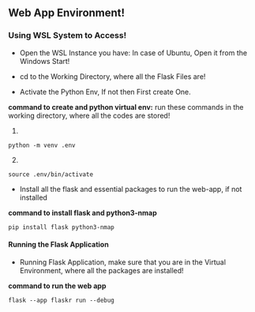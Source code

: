 ## Web App Environment!

### Using WSL System to Access!

- Open the WSL Instance you have: In case of Ubuntu, Open it from the Windows Start!

- cd to the Working Directory, where all the Flask Files are!

- Activate the Python Env, If not then First create One.

**command to create and python virtual env:**
run these commands in the working directory, where all the codes are stored!

1.
```
python -m venv .env
```

2.
```
source .env/bin/activate
```

- Install all the flask and essential packages to run the web-app, if not installed

**command to install flask and python3-nmap**

```
pip install flask python3-nmap
```

#### Running the Flask Application

- Running Flask Application, make sure that you are in the Virtual Environment, where all the packages are installed!

**command to run the web app**
```
flask --app flaskr run --debug
```
